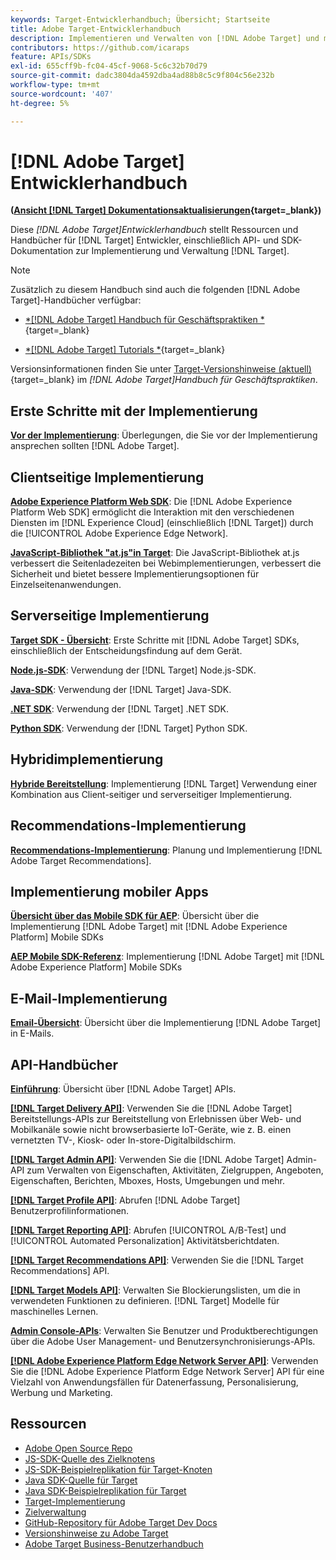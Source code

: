 ```yaml
---
keywords: Target-Entwicklerhandbuch; Übersicht; Startseite
title: Adobe Target-Entwicklerhandbuch
description: Implementieren und Verwalten von [!DNL Adobe Target] und mit ihren APIs und SDKs arbeiten?
contributors: https://github.com/icaraps
feature: APIs/SDKs
exl-id: 655cff9b-fc04-45cf-9068-5c6c32b70d79
source-git-commit: dadc3804da4592dba4ad88b8c5c9f804c56e232b
workflow-type: tm+mt
source-wordcount: '407'
ht-degree: 5%

---
```


# [!DNL Adobe Target] Entwicklerhandbuch

**([Ansicht [!DNL Target] Dokumentationsaktualisierungen](https://experienceleague.adobe.com/docs/target/using/release-notes/doc-change.html){target=_blank})**

Diese *[!DNL Adobe Target]Entwicklerhandbuch* stellt Ressourcen und Handbücher für [!DNL Target] Entwickler, einschließlich API- und SDK-Dokumentation zur Implementierung und Verwaltung [!DNL Target].

>[!NOTE]
>
>Zusätzlich zu diesem Handbuch sind auch die folgenden [!DNL Adobe Target]-Handbücher verfügbar:
>
>* [*[!DNL Adobe Target] Handbuch für Geschäftspraktiken *](https://experienceleague.adobe.com/docs/target/using/target-home.html?lang=de){target=_blank}
>
>* [*[!DNL Adobe Target] Tutorials *](https://experienceleague.adobe.com/docs/target-learn/tutorials/overview.html?lang=de){target=_blank}
>
>Versionsinformationen finden Sie unter [Target-Versionshinweise (aktuell)](https://experienceleague.adobe.com/docs/target/using/release-notes/release-notes.html){target=_blank} im *[!DNL Adobe Target]Handbuch für Geschäftspraktiken*.

## Erste Schritte mit der Implementierung

**[Vor der Implementierung](/help/dev/before-implement/considerations-before-you-implement-target.md)**: Überlegungen, die Sie vor der Implementierung ansprechen sollten [!DNL Adobe Target].

## Clientseitige Implementierung

[**Adobe Experience Platform Web SDK**](/help/dev/implement/client-side/aep-web-sdk.md): Die [!DNL Adobe Experience Platform Web SDK] ermöglicht die Interaktion mit den verschiedenen Diensten im [!DNL Experience Cloud] (einschließlich [!DNL Target]) durch die [!UICONTROL Adobe Experience Edge Network].

[**JavaScript-Bibliothek &quot;at.js&quot;in Target**](/help/dev/implement/client-side/overview.md): Die JavaScript-Bibliothek at.js verbessert die Seitenladezeiten bei Webimplementierungen, verbessert die Sicherheit und bietet bessere Implementierungsoptionen für Einzelseitenanwendungen.

## Serverseitige Implementierung

[**Target SDK - Übersicht**](implement/server-side/server-side-overview.md): Erste Schritte mit [!DNL Adobe Target] SDKs, einschließlich der Entscheidungsfindung auf dem Gerät.

[**Node.js-SDK**](implement/server-side/node-js/overview.md): Verwendung der [!DNL Target] Node.js-SDK.

[**Java-SDK**](implement/server-side/java/overview.md): Verwendung der [!DNL Target] Java-SDK.

[**.NET SDK**](implement/server-side/net/overview.md): Verwendung der [!DNL Target] .NET SDK.

[**Python SDK**](implement/server-side/python/overview.md): Verwendung der [!DNL Target] Python SDK.

## Hybridimplementierung

[**Hybride Bereitstellung**](implement/hybrid/hybrid-overview.md): Implementierung [!DNL Target] Verwendung einer Kombination aus Client-seitiger und serverseitiger Implementierung.

## Recommendations-Implementierung

[**Recommendations-Implementierung**](implement/recommendations/recommendations.md): Planung und Implementierung [!DNL Adobe Target Recommendations].

## Implementierung mobiler Apps

[**Übersicht über das Mobile SDK für AEP**](implement/mobile/overview.md): Übersicht über die Implementierung [!DNL Adobe Target] mit [!DNL Adobe Experience Platform] Mobile SDKs

[**AEP Mobile SDK-Referenz**](https://developer.adobe.com/client-sdks/documentation/): Implementierung [!DNL Adobe Target] mit [!DNL Adobe Experience Platform] Mobile SDKs

## E-Mail-Implementierung

[**Email-Übersicht**](implement/email/overview.md): Übersicht über die Implementierung [!DNL Adobe Target] in E-Mails.

## API-Handbücher

[**Einführung**](before-administer/target-api-overview.md): Übersicht über [!DNL Adobe Target] APIs.

[**[!DNL Target Delivery API]**](/help/dev/implement/delivery-api/overview.md): Verwenden Sie die [!DNL Adobe Target] Bereitstellungs-APIs zur Bereitstellung von Erlebnissen über Web- und Mobilkanäle sowie nicht browserbasierte IoT-Geräte, wie z. B. einen vernetzten TV-, Kiosk- oder In-store-Digitalbildschirm.

[**[!DNL Target Admin API]**](administer/admin-api/admin-api-overview-new.md): Verwenden Sie die [!DNL Adobe Target] Admin-API zum Verwalten von Eigenschaften, Aktivitäten, Zielgruppen, Angeboten, Eigenschaften, Berichten, Mboxes, Hosts, Umgebungen und mehr.

[**[!DNL Target Profile API]**](/help/dev/administer/profile-api/profiles-api.md): Abrufen [!DNL Adobe Target] Benutzerprofilinformationen.

[**[!DNL Target Reporting API]**](https://developer.adobe.com/target/administer/admin-api/#tag/Reports): Abrufen [!UICONTROL A/B-Test] und [!UICONTROL Automated Personalization] Aktivitätsberichtdaten.

[**[!DNL Target Recommendations API]**](https://developer.adobe.com/target/administer/recommendations-api/): Verwenden Sie die [!DNL Target Recommendations] API.

[**[!DNL Target Models API]**](administer/models-api/models-api-overview.md): Verwalten Sie Blockierungslisten, um die in verwendeten Funktionen zu definieren. [!DNL Target] Modelle für maschinelles Lernen.

[**Admin Console-APIs**](https://developer.adobe.com/umapi/): Verwalten Sie Benutzer und Produktberechtigungen über die Adobe User Management- und Benutzersynchronisierungs-APIs.

[**[!DNL Adobe Experience Platform Edge Network Server API]**](https://experienceleague.adobe.com/docs/experience-platform/edge-network-server-api/overview.html): Verwenden Sie die [!DNL Adobe Experience Platform Edge Network Server] API für eine Vielzahl von Anwendungsfällen für Datenerfassung, Personalisierung, Werbung und Marketing.

## Ressourcen

* [Adobe Open Source Repo](https://github.com/adobe)
* [JS-SDK-Quelle des Zielknotens](https://github.com/adobe/target-nodejs-sdk)
* [JS-SDK-Beispielreplikation für Target-Knoten](https://github.com/adobe/target-nodejs-sdk-samples)
* [Java SDK-Quelle für Target](https://github.com/adobe/target-java-sdk)
* [Java SDK-Beispielreplikation für Target](https://github.com/adobe/target-java-sdk-samples)
* [Target-Implementierung](./before-implement/prepare-to-implement-target.md)
* [Zielverwaltung](./before-administer/target-api-overview.md)
* [GitHub-Repository für Adobe Target Dev Docs](https://github.com/AdobeDocs/target-developers)
* [Versionshinweise zu Adobe Target](https://experienceleague.adobe.com/docs/target/using/release-notes/release-notes.html)
* [Adobe Target Business-Benutzerhandbuch](https://experienceleague.adobe.com/docs/target/using/target-home.html?lang=de)

